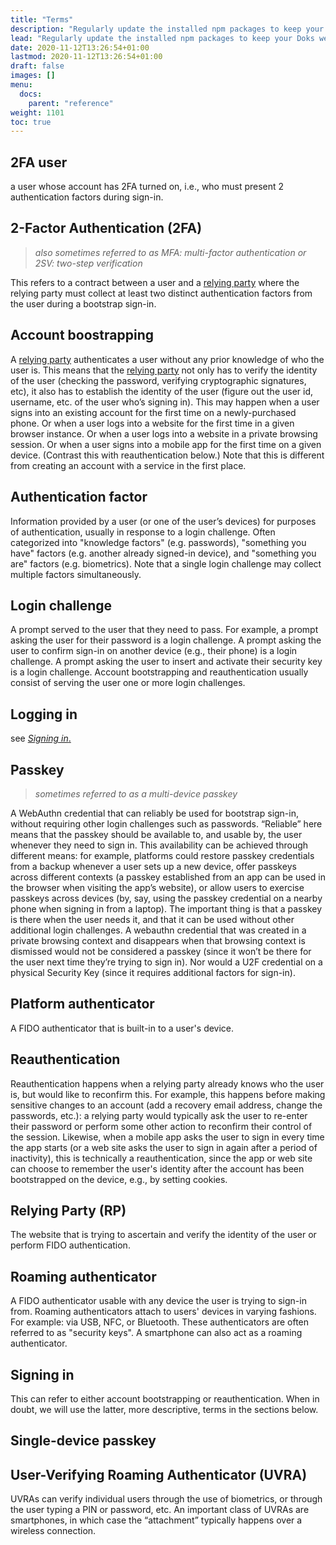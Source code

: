 ```yaml
---
title: "Terms"
description: "Regularly update the installed npm packages to keep your Doks website stable, usable, and secure."
lead: "Regularly update the installed npm packages to keep your Doks website stable, usable, and secure."
date: 2020-11-12T13:26:54+01:00
lastmod: 2020-11-12T13:26:54+01:00
draft: false
images: []
menu:
  docs:
    parent: "reference"
weight: 1101
toc: true
---
```


## 2FA user

a user whose account has 2FA turned on, i.e., who must present 2 authentication factors during sign-in.

## 2-Factor Authentication (2FA)

> _also sometimes referred to as MFA: multi-factor authentication or 2SV: two-step verification_

This refers to a contract between a user and a [relying party](#relying-party-rp) where the relying party must collect at least two distinct authentication factors from the user during a bootstrap sign-in.

## Account boostrapping

A [relying party](#relying-party-rp) authenticates a user without any prior knowledge of who the user is. This means that the [relying party](#relying-party-rp) not only has to verify the identity of the user (checking the password, verifying cryptographic signatures, etc), it also has to establish the identity of the user (figure out the user id, username, etc. of the user who’s signing in). This may happen when a user signs into an existing account for the first time on a newly-purchased phone. Or when a user logs into a website for the first time in a given browser instance. Or when a user logs into a website in a private browsing session. Or when a user signs into a mobile app for the first time on a given device. (Contrast this with reauthentication below.) Note that this is different from creating an account with a service in the first place.

## Authentication factor

Information provided by a user (or one of the user’s devices) for purposes of authentication, usually in response to a login challenge. Often categorized into "knowledge factors" (e.g. passwords), "something you have" factors (e.g. another already signed-in device), and "something you are" factors (e.g. biometrics). Note that a single login challenge may collect multiple factors simultaneously.

## Login challenge

A prompt served to the user that they need to pass. For example, a prompt asking the user for their password is a login challenge. A prompt asking the user to confirm sign-in on another device (e.g., their phone) is a login challenge. A prompt asking the user to insert and activate their security key is a login challenge. Account bootstrapping and reauthentication usually consist of serving the user one or more login challenges.

## Logging in

see [_Signing in_.](#signing-in)

## Passkey

> _sometimes referred to as a multi-device passkey_

A WebAuthn credential that can reliably be used for bootstrap sign-in, without requiring other login challenges such as passwords. “Reliable” here means that the passkey should be available to, and usable by, the user whenever they need to sign in. This availability can be achieved through different means: for example, platforms could restore passkey credentials from a backup whenever a user sets up a new device, offer passkeys across different contexts (a passkey established from an app can be used in the browser when visiting the app’s website), or allow users to exercise passkeys across devices (by, say, using the passkey credential on a nearby phone when signing in from a laptop). The important thing is that a passkey is there when the user needs it, and that it can be used without other additional login challenges. A webauthn credential that was created in a private browsing context and disappears when that browsing context is dismissed would not be considered a passkey (since it won’t be there for the user next time they’re trying to sign in). Nor would a U2F credential on a physical Security Key (since it requires additional factors for sign-in).

## Platform authenticator

A FIDO authenticator that is built-in to a user's device.

## Reauthentication

Reauthentication happens when a relying party already knows who the user is, but would like to reconfirm this. For example, this happens before making sensitive changes to an account (add a recovery email address, change the passwords, etc.): a relying party would typically ask the user to re-enter their password or perform some other action to reconfirm their control of the session. Likewise, when a mobile app asks the user to sign in every time the app starts (or a web site asks the user to sign in again after a period of inactivity), this is technically a reauthentication, since the app or web site can choose to remember the user's identity after the account has been bootstrapped on the device, e.g., by setting cookies.

## Relying Party (RP)

The website that is trying to ascertain and verify the identity of the user or perform FIDO authentication.

## Roaming authenticator

A FIDO authenticator usable with any device the user is trying to sign-in from. Roaming authenticators attach to users' devices in varying fashions. For example: via USB, NFC, or Bluetooth. These authenticators are often referred to as "security keys". A smartphone can also act as a roaming authenticator.

## Signing in

This can refer to either account bootstrapping or reauthentication. When in doubt, we will use the latter, more descriptive, terms in the sections below.

## Single-device passkey

## User-Verifying Roaming Authenticator (UVRA)

UVRAs can verify individual users through the use of biometrics, or through the user typing a PIN or password, etc. An important class of UVRAs are smartphones, in which case the “attachment” typically happens over a wireless connection.
